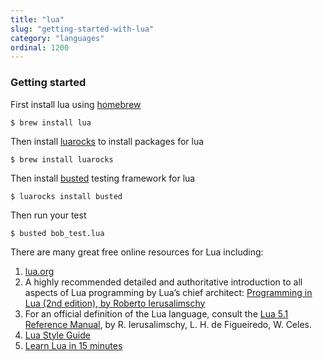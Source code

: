 ```yaml
---
title: "lua"
slug: "getting-started-with-lua"
category: "languages"
ordinal: 1200
---
```


### Getting started
First install lua using [homebrew][1]

    $ brew install lua

Then install [luarocks][2] to install packages for lua

    $ brew install luarocks

Then install [busted][3] testing framework for lua

    $ luarocks install busted

Then run your test

    $ busted bob_test.lua

There are many great free online resources for Lua including:

  1. [lua.org][8]
  2. A highly recommended detailed and authoritative introduction to all aspects of Lua programming by Lua’s chief architect: [Programming in Lua (2nd edition), by Roberto Ierusalimschy][6]
  3. For an official definition of the Lua language, consult the [Lua 5.1 Reference Manual][7], by R. Ierusalimschy, L. H. de Figueiredo, W. Celes.
  4. [Lua Style Guide][4]
  5. [Learn Lua in 15 minutes][5]

[1]: http://brew.sh/
[2]: http://luarocks.org/
[3]: http://olivinelabs.com/busted/
[4]: https://github.com/Olivine-Labs/lua-style-guide
[5]: http://tylerneylon.com/a/learn-lua/
[6]: http://www.lua.org/pil/
[7]: http://www.lua.org/manual/5.1/
[8]: http://www.lua.org